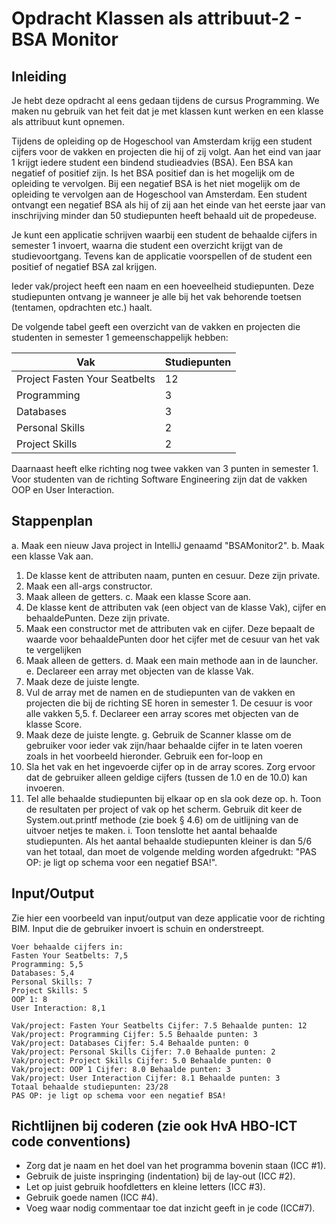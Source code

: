 # Opdracht Klassen als attribuut-2 - BSA Monitor

## Inleiding
Je hebt deze opdracht al eens gedaan tijdens de cursus Programming. We maken nu gebruik van het feit dat je met klassen kunt werken en een klasse als attribuut kunt opnemen.

Tijdens de opleiding op de Hogeschool van Amsterdam krijg een student cijfers voor de vakken en projecten die hij of zij volgt. Aan het eind van jaar 1 krijgt iedere student een bindend studieadvies (BSA). Een BSA kan negatief of positief zijn. Is het BSA positief dan is het mogelijk om de opleiding te vervolgen. Bij een negatief BSA is het niet mogelijk om de opleiding te vervolgen aan de Hogeschool van Amsterdam. Een student ontvangt een negatief BSA als hij of zij aan het einde van het eerste jaar van inschrijving minder dan 50 studiepunten heeft behaald uit de propedeuse.

Je kunt een applicatie schrijven waarbij een student de behaalde cijfers in semester 1 invoert, waarna die student een overzicht krijgt van de studievoortgang. Tevens kan de applicatie voorspellen of de student een positief of negatief BSA zal krijgen.

Ieder vak/project heeft een naam en een hoeveelheid studiepunten. Deze studiepunten ontvang je wanneer je alle bij het vak behorende toetsen (tentamen, opdrachten etc.) haalt.

De volgende tabel geeft een overzicht van de vakken en projecten die studenten in semester 1 gemeenschappelijk hebben:

| Vak | Studiepunten |
|-----|--------------|
| Project Fasten Your Seatbelts | 12 |
| Programming | 3 |
| Databases | 3 |
| Personal Skills | 2 |
| Project Skills | 2 |

Daarnaast heeft elke richting nog twee vakken van 3 punten in semester 1. Voor studenten van de richting Software Engineering zijn dat de vakken OOP en User Interaction.

## Stappenplan
a. Maak een nieuw Java project in IntelliJ genaamd "BSAMonitor2".
b. Maak een klasse Vak aan.
1. De klasse kent de attributen naam, punten en cesuur. Deze zijn private.
2. Maak een all-args constructor.
3. Maak alleen de getters.
   c. Maak een klasse Score aan.
1. De klasse kent de attributen vak (een object van de klasse Vak), cijfer en behaaldePunten. Deze zijn private.
2. Maak een constructor met de attributen vak en cijfer. Deze bepaalt de waarde voor behaaldePunten door het cijfer met de cesuur van het vak te vergelijken
3. Maak alleen de getters.
   d. Maak een main methode aan in de launcher.
   e. Declareer een array met objecten van de klasse Vak.
1. Maak deze de juiste lengte.
2. Vul de array met de namen en de studiepunten van de vakken en projecten die bij de richting SE horen in semester 1. De cesuur is voor alle vakken 5,5.
   f. Declareer een array scores met objecten van de klasse Score.
1. Maak deze de juiste lengte.
   g. Gebruik de Scanner klasse om de gebruiker voor ieder vak zijn/haar behaalde cijfer in te laten voeren zoals in het voorbeeld hieronder. Gebruik een for-loop en
1. Sla het vak en het ingevoerde cijfer op in de array scores. Zorg ervoor dat de gebruiker alleen geldige cijfers (tussen de 1.0 en de 10.0) kan invoeren.
2. Tel alle behaalde studiepunten bij elkaar op en sla ook deze op.
   h. Toon de resultaten per project of vak op het scherm. Gebruik dit keer de System.out.printf methode (zie boek § 4.6) om de uitlijning van de uitvoer netjes te maken.
   i. Toon tenslotte het aantal behaalde studiepunten. Als het aantal behaalde studiepunten kleiner is dan 5/6 van het totaal, dan moet de volgende melding worden afgedrukt: "PAS OP: je ligt op schema voor een negatief BSA!".

## Input/Output
Zie hier een voorbeeld van input/output van deze applicatie voor de richting BIM. Input die de gebruiker invoert is schuin en onderstreept.

```
Voer behaalde cijfers in:
Fasten Your Seatbelts: 7,5
Programming: 5,5
Databases: 5,4
Personal Skills: 7
Project Skills: 5
OOP 1: 8
User Interaction: 8,1

Vak/project: Fasten Your Seatbelts Cijfer: 7.5 Behaalde punten: 12
Vak/project: Programming Cijfer: 5.5 Behaalde punten: 3
Vak/project: Databases Cijfer: 5.4 Behaalde punten: 0
Vak/project: Personal Skills Cijfer: 7.0 Behaalde punten: 2
Vak/project: Project Skills Cijfer: 5.0 Behaalde punten: 0
Vak/project: OOP 1 Cijfer: 8.0 Behaalde punten: 3
Vak/project: User Interaction Cijfer: 8.1 Behaalde punten: 3
Totaal behaalde studiepunten: 23/28
PAS OP: je ligt op schema voor een negatief BSA!
```

## Richtlijnen bij coderen (zie ook HvA HBO-ICT code conventions)
- Zorg dat je naam en het doel van het programma bovenin staan (ICC #1).
- Gebruik de juiste inspringing (indentation) bij de lay-out (ICC #2).
- Let op juist gebruik hoofdletters en kleine letters (ICC #3).
- Gebruik goede namen (ICC #4).
- Voeg waar nodig commentaar toe dat inzicht geeft in je code (ICC#7).